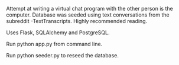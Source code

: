 Attempt at writing a virtual chat program with the other person is the computer. Database was seeded using text conversations from the subreddit -TextTranscripts. Highly recommended reading. 

Uses Flask, SQLAlchemy and PostgreSQL. 

Run python app.py from command line. 

Run python seeder.py to reseed the database.
